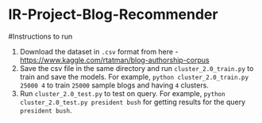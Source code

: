 # IR-Project-Blog-Recommender
#Instructions to run
1. Download the dataset in `.csv` format from here - https://www.kaggle.com/rtatman/blog-authorship-corpus  
2. Save the csv file in the same directory and run `cluster_2.0_train.py` to train and save the models. For example, `python cluster_2.0_train.py 25000 4` to train `25000` sample blogs and having `4` clusters.  
3. Run `cluster_2.0_test.py` to test on query. For example, `python cluster_2.0_test.py president bush` for getting results for the query `president bush`.
